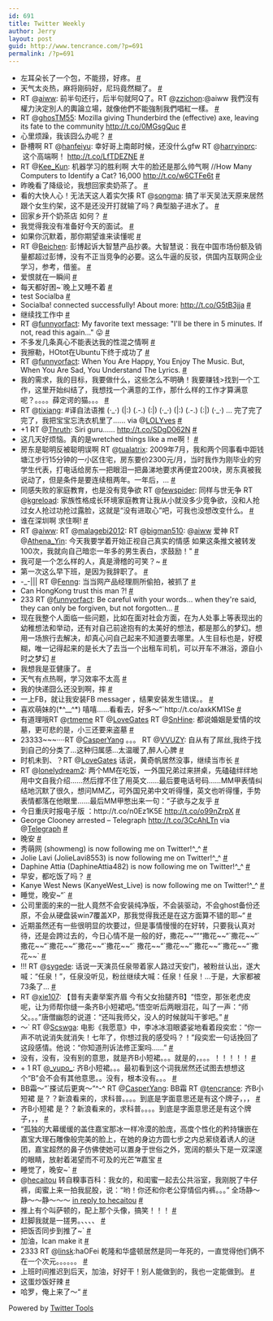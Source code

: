 ```yaml
---
id: 691
title: Twitter Weekly
author: Jerry
layout: post
guid: http://www.tencrance.com/?p=691
permalink: /?p=691
---
```

<ul class="aktt_tweet_digest">
  <li>
    左耳朵长了一个包，不能捞，好疼。 <a href="http://twitter.com/tencrance/statuses/221429191923597312" class="aktt_tweet_time">#</a>
  </li>
  <li>
    天气太炎热，麻将刚码好，尼玛竟然糊了。 <a href="http://twitter.com/tencrance/statuses/221428295974129665" class="aktt_tweet_time">#</a>
  </li>
  <li>
    RT @<a href="http://twitter.com/aiww" class="aktt_username">aiww</a>: 前半句还行，后半句就阿Q了。RT @<a href="http://twitter.com/zzichon" class="aktt_username">zzichon</a>:@aiww 我們沒有權力決定別人的輿論立場，就像他們不能強制我們唱紅一樣。 <a href="http://twitter.com/tencrance/statuses/221427647882854400" class="aktt_tweet_time">#</a>
  </li>
  <li>
    RT @<a href="http://twitter.com/ghosTM55" class="aktt_username">ghosTM55</a>: Mozilla giving Thunderbird the (effective) axe, leaving its fate to the community <a href="http://t.co/0MGsgQuc" rel="nofollow">http://t.co/0MGsgQuc</a> <a href="http://twitter.com/tencrance/statuses/221427469746573313" class="aktt_tweet_time">#</a>
  </li>
  <li>
    心里烦躁，我该囧么办呢？ <a href="http://twitter.com/tencrance/statuses/221427427862265856" class="aktt_tweet_time">#</a>
  </li>
  <li>
    卧槽啊 RT @<a href="http://twitter.com/hanfeiyu" class="aktt_username">hanfeiyu</a>: 幸好哥上南邮时候，还没什么gfw RT @<a href="http://twitter.com/harryinprc" class="aktt_username">harryinprc</a>:  这个高端啊！ <a href="http://t.co/LfTDEZNE" rel="nofollow">http://t.co/LfTDEZNE</a> <a href="http://twitter.com/tencrance/statuses/221282835338760193" class="aktt_tweet_time">#</a>
  </li>
  <li>
    RT @<a href="http://twitter.com/Kee_Kun" class="aktt_username">Kee_Kun</a>: 机器学习的胜利啊 大牛的脸还是那么帅气啊 //How Many Computers to Identify a Cat? 16,000 <a href="http://t.co/w6CTFe6t" rel="nofollow">http://t.co/w6CTFe6t</a> <a href="http://twitter.com/tencrance/statuses/221170374233165825" class="aktt_tweet_time">#</a>
  </li>
  <li>
    昨晚看了降级论，我想回家卖奶茶了。 <a href="http://twitter.com/tencrance/statuses/221169699390636032" class="aktt_tweet_time">#</a>
  </li>
  <li>
    看的大快人心！无法天这人着实欠揍 RT @<a href="http://twitter.com/songma" class="aktt_username">songma</a>: 搞了半天吴法天原来居然跟个女生约架，这不是还没开打就输了吗？典型脑子进水了。 <a href="http://twitter.com/tencrance/statuses/221139648594972673" class="aktt_tweet_time">#</a>
  </li>
  <li>
    回家乡开个奶茶店 如何？ <a href="http://twitter.com/tencrance/statuses/221091905683988481" class="aktt_tweet_time">#</a>
  </li>
  <li>
    我觉得我没有准备好今天的面试。 <a href="http://twitter.com/tencrance/statuses/221091845705441282" class="aktt_tweet_time">#</a>
  </li>
  <li>
    如果你沉默着，那你期望谁来读懂呢 <a href="http://twitter.com/tencrance/statuses/220887144510656513" class="aktt_tweet_time">#</a>
  </li>
  <li>
    RT @<a href="http://twitter.com/Beichen" class="aktt_username">Beichen</a>: 彭博起诉大智慧产品抄袭。大智慧说：我在中国市场份额及销量都超过彭博，没有不正当竞争的必要。这么牛逼的反驳，供国内互联网企业学习，参考，借鉴。 <a href="http://twitter.com/tencrance/statuses/220856171328835584" class="aktt_tweet_time">#</a>
  </li>
  <li>
    爱恨就在一瞬间 <a href="http://twitter.com/tencrance/statuses/220765360427769856" class="aktt_tweet_time">#</a>
  </li>
  <li>
    每天都好困~`晚上又睡不着 <a href="http://twitter.com/tencrance/statuses/220706158640500736" class="aktt_tweet_time">#</a>
  </li>
  <li>
    test Socialba <a href="http://twitter.com/tencrance/statuses/220689531261812737" class="aktt_tweet_time">#</a>
  </li>
  <li>
    Socialba! connected successfully! About more: <a href="http://t.co/G5tB3jja" rel="nofollow">http://t.co/G5tB3jja</a> <a href="http://twitter.com/tencrance/statuses/220688930180308992" class="aktt_tweet_time">#</a>
  </li>
  <li>
    继续找工作中 <a href="http://twitter.com/tencrance/statuses/220684498986205184" class="aktt_tweet_time">#</a>
  </li>
  <li>
    RT @<a href="http://twitter.com/funnyorfact" class="aktt_username">funnyorfact</a>: My favorite text message: "I'll be there in 5 minutes. If not, read this again…" 😛 <a href="http://twitter.com/tencrance/statuses/220684376965517312" class="aktt_tweet_time">#</a>
  </li>
  <li>
    不多发几条真心不能表达我的性混之情啊 <a href="http://twitter.com/tencrance/statuses/220517095329382400" class="aktt_tweet_time">#</a>
  </li>
  <li>
    我擦勒，HOtot在Ubuntu下终于成功了 <a href="http://twitter.com/tencrance/statuses/220516822687027200" class="aktt_tweet_time">#</a>
  </li>
  <li>
    RT @<a href="http://twitter.com/funnyorfact" class="aktt_username">funnyorfact</a>: When You Are Happy, You Enjoy The Music. But, When You Are Sad, You Understand The Lyrics. <a href="http://twitter.com/tencrance/statuses/220501299937021952" class="aktt_tweet_time">#</a>
  </li>
  <li>
    我的需求，我的目标，我要做什么，这些怎么不明确！我要赚钱>找到一个工作，这里开始纠结了，我想找一个满意的工作，那什么样的工作才算满意呢？。。。。薛定谔的猫。。。 <a href="http://twitter.com/tencrance/statuses/220498026052067328" class="aktt_tweet_time">#</a>
  </li>
  <li>
    RT @<a href="http://twitter.com/tixiang" class="aktt_username">tixiang</a>: #译自法语推 (·_·) (|:) (.-.) (:|) (·_·) (|:) (.-.) (:|) (·_·) &#8230; 完了完了完了，我把宝宝忘洗衣机里了…… via @<a href="http://twitter.com/LOLYves" class="aktt_username">LOLYves</a> <a href="http://twitter.com/tencrance/statuses/220481876165541888" class="aktt_tweet_time">#</a>
  </li>
  <li>
    +1 RT @<a href="http://twitter.com/Thruth" class="aktt_username">Thruth</a>: Siri guru&#8230;&#8230; <a href="http://t.co/SDgD062N" rel="nofollow">http://t.co/SDgD062N</a> <a href="http://twitter.com/tencrance/statuses/220480552418029568" class="aktt_tweet_time">#</a>
  </li>
  <li>
    这几天好烦恼。真的是wretched things like a me啊！ <a href="http://twitter.com/tencrance/statuses/220461588468080641" class="aktt_tweet_time">#</a>
  </li>
  <li>
    房东是聪明反被聪明误啊 RT @<a href="http://twitter.com/tualatrix" class="aktt_username">tualatrix</a>: 2009年7月，我和两个同事看中距钱塘江步行15分钟的一小区住宅，房东要价2300元/月，当时我作为刚毕业的穷学生代表，打电话给房东一把眼泪一把鼻涕地要求再便宜200块，房东真被我说动了，但是条件是要连续租两年。一年后，&#8230; <a href="http://twitter.com/tencrance/statuses/220461135906869248" class="aktt_tweet_time">#</a>
  </li>
  <li>
    同感失败的家庭教育，也是没有竞争欲 RT @<a href="http://twitter.com/fewspider" class="aktt_username">fewspider</a>: 同样与世无争 RT @<a href="http://twitter.com/kgreload" class="aktt_username">kgreload</a>: 家族性格成长环境家庭教育让我从小就没多少竞争欲，没和人抢过女人抢过功抢过露脸，这就是“没有进取心”吧，可我也没想改变什么。 <a href="http://twitter.com/tencrance/statuses/220460826010730496" class="aktt_tweet_time">#</a>
  </li>
  <li>
    谁在深圳啊 求住啊! <a href="http://twitter.com/tencrance/statuses/220348530932461569" class="aktt_tweet_time">#</a>
  </li>
  <li>
    RT @<a href="http://twitter.com/aiww" class="aktt_username">aiww</a>: RT @<a href="http://twitter.com/malagebi2012" class="aktt_username">malagebi2012</a>: RT @<a href="http://twitter.com/bigman510" class="aktt_username">bigman510</a>: @<a href="http://twitter.com/aiww" class="aktt_username">aiww</a> 爱神 RT @<a href="http://twitter.com/Athena_Yin" class="aktt_username">Athena_Yin</a>: 今天我要学着开始正视自己真实的情感 如果这条推文被转发100次，我就向自己暗恋一年多的男生表白，求鼓励！" <a href="http://twitter.com/tencrance/statuses/220348056950935552" class="aktt_tweet_time">#</a>
  </li>
  <li>
    我可是一个怎么样的人，真是滑稽的可笑？~ <a href="http://twitter.com/tencrance/statuses/220089554546331648" class="aktt_tweet_time">#</a>
  </li>
  <li>
    第一次这么早下班，是因为我辞职了。 <a href="http://twitter.com/tencrance/statuses/220087688072671233" class="aktt_tweet_time">#</a>
  </li>
  <li>
    -_-||| RT @<a href="http://twitter.com/Fenng" class="aktt_username">Fenng</a>: 当当网产品经理厕所偷拍，被抓了 <a href="http://twitter.com/tencrance/statuses/219808639765069825" class="aktt_tweet_time">#</a>
  </li>
  <li>
    Can HongKong trust this man ?! <a href="http://twitter.com/tencrance/statuses/219785609273806848" class="aktt_tweet_time">#</a>
  </li>
  <li>
    233 RT @<a href="http://twitter.com/funnyorfact" class="aktt_username">funnyorfact</a>: Be careful with your words&#8230; when they're said, they can only be forgiven, but not forgotten&#8230; <a href="http://twitter.com/tencrance/statuses/219784681707675649" class="aktt_tweet_time">#</a>
  </li>
  <li>
    现在我整个人面临一些问题，比如在面对社会方面，在为人处事上等表现出的幼稚想法和举动，还有对自己前途抱有的太美好的想法，都是那么的梦幻。想用一场旅行去解决，却真心问自己起来不知道要去哪里。人生目标也是，好模糊，唯一记得起来的是长大了去当一个出租车司机，可以开车不淋浴，源自小时之梦幻 <a href="http://twitter.com/tencrance/statuses/219364300060499969" class="aktt_tweet_time">#</a>
  </li>
  <li>
    我想我是亚健康了。 <a href="http://twitter.com/tencrance/statuses/219353385277734913" class="aktt_tweet_time">#</a>
  </li>
  <li>
    天气有点热啊，学习效率不太高 <a href="http://twitter.com/tencrance/statuses/219312715351605248" class="aktt_tweet_time">#</a>
  </li>
  <li>
    我的快递囧么还没到啊，摔 <a href="http://twitter.com/tencrance/statuses/219287110753058816" class="aktt_tweet_time">#</a>
  </li>
  <li>
    一上FB，就让我安装FB messager ，结果安装发生错误。。 <a href="http://twitter.com/tencrance/statuses/219286512917938176" class="aktt_tweet_time">#</a>
  </li>
  <li>
    喜欢萌妹的(*^__^*) 嘻嘻……看看去，好多～&#8220;`http://t.co/axkKM1Se <a href="http://twitter.com/tencrance/statuses/181013315613495296" class="aktt_tweet_time">#</a>
  </li>
  <li>
    有道理哦RT @<a href="http://twitter.com/rtmeme" class="aktt_username">rtmeme</a> RT @<a href="http://twitter.com/LoveGates" class="aktt_username">LoveGates</a> RT @<a href="http://twitter.com/SnHine" class="aktt_username">SnHine</a>: 都说婚姻是爱情的坟墓，更可悲的是，小三还要来盗墓 <a href="http://twitter.com/tencrance/statuses/180936829711810560" class="aktt_tweet_time">#</a>
  </li>
  <li>
    23333~~~····RT @<a href="http://twitter.com/CasperYang" class="aktt_username">CasperYang</a> 。。。 RT @<a href="http://twitter.com/VVUZY" class="aktt_username">VVUZY</a>: 自从有了屌丝,我终于找到自己的分类了&#8230;这种归属感&#8230;太温暖了,醉人心脾 <a href="http://twitter.com/tencrance/statuses/180936783700303872" class="aktt_tweet_time">#</a>
  </li>
  <li>
    时机未到、？RT @<a href="http://twitter.com/LoveGates" class="aktt_username">LoveGates</a> 话说，黄奇帆居然没事，继续当市长 <a href="http://twitter.com/tencrance/statuses/180936658475155456" class="aktt_tweet_time">#</a>
  </li>
  <li>
    RT @<a href="http://twitter.com/lonelydream2" class="aktt_username">lonelydream2</a>: 两个MM在吃饭，一外国兄弟过来拼桌，先磕磕绊绊地用中文自我介绍……然后撑不住了用英文……最后要电话号码……MM甲表情纠结地沉默了很久，想问MM乙，可外国兄弟中文听得懂，英文也听得懂，手势表情都落在他眼里……最后MM甲憋出来一句：“子欲与之友乎 <a href="http://twitter.com/tencrance/statuses/180936599700389888" class="aktt_tweet_time">#</a>
  </li>
  <li>
    今日重庆时报电子版 ：http://t.co/n0Ez1K5E <a href="http://t.co/o99nZrpX" rel="nofollow">http://t.co/o99nZrpX</a> <a href="http://twitter.com/tencrance/statuses/180906927809757187" class="aktt_tweet_time">#</a>
  </li>
  <li>
    George Clooney arrested &#8211; Telegraph <a href="http://t.co/3CcAhLTn" rel="nofollow">http://t.co/3CcAhLTn</a> via @<a href="http://twitter.com/Telegraph" class="aktt_username">Telegraph</a> <a href="http://twitter.com/tencrance/statuses/180839030286589954" class="aktt_tweet_time">#</a>
  </li>
  <li>
    晚安 <a href="http://twitter.com/tencrance/statuses/180698761989849089" class="aktt_tweet_time">#</a>
  </li>
  <li>
    秀萌网 (showmeng) is now following me on Twitter!^_^ <a href="http://twitter.com/tencrance/statuses/180565933943824385" class="aktt_tweet_time">#</a>
  </li>
  <li>
    Jolie Lavi (JolieLavi8553) is now following me on Twitter!^_^ <a href="http://twitter.com/tencrance/statuses/180290411628199938" class="aktt_tweet_time">#</a>
  </li>
  <li>
    Daphine Attia (DaphineAttia482) is now following me on Twitter!^_^ <a href="http://twitter.com/tencrance/statuses/180275323131265024" class="aktt_tweet_time">#</a>
  </li>
  <li>
    早安，都吃饭了吗？ <a href="http://twitter.com/tencrance/statuses/180085697099735040" class="aktt_tweet_time">#</a>
  </li>
  <li>
    Kanye West News (KanyeWest_Live) is now following me on Twitter!^_^ <a href="http://twitter.com/tencrance/statuses/179965880027983872" class="aktt_tweet_time">#</a>
  </li>
  <li>
    睡觉，晚安~&#8220;` <a href="http://twitter.com/tencrance/statuses/179952145502699520" class="aktt_tweet_time">#</a>
  </li>
  <li>
    公司里面的来的一批人竟然不会安装纯净版，不会装驱动，不会ghost备份还原，不会从硬盘装win7覆盖XP，那我觉得我还是在这方面算不错的耶~&#8220; <a href="http://twitter.com/tencrance/statuses/179950591278190593" class="aktt_tweet_time">#</a>
  </li>
  <li>
    近期虽然还有一些很明显的坎要过，但是事情慢慢的在好转，只要我认真对待，还是会跨过去的，今日心情不是一般的好，撒花~~&#8220;&#8220;&#8220;撒花~~&#8220;`撒花~~&#8220;`撒花~~&#8220;`撒花~~&#8220;`撒花~~&#8220;`撒花~~&#8220;` 撒花~~&#8220;`撒花~~&#8220;`撒花~~&#8220;`撒花~~&#8220;`撒花~~` <a href="http://twitter.com/tencrance/statuses/179936002545172481" class="aktt_tweet_time">#</a>
  </li>
  <li>
    !!! RT @<a href="http://twitter.com/sygede" class="aktt_username">sygede</a>: 话说一天演员任泉带着家人路过天安门，被粉丝认出，遂大喊：“任泉！”，任泉没听见，粉丝继续大喊：任泉！任泉！…于是，大家都被73条了… <a href="http://twitter.com/tencrance/statuses/179485449285402625" class="aktt_tweet_time">#</a>
  </li>
  <li>
    RT @<a href="http://twitter.com/xie107" class="aktt_username">xie107</a>: 【昔有夫妻举案齐眉 今有父女抬腿齐B】“悟空，那张老虎皮呢，让为师帮你缝一条齐B小短裙吧。”悟空听后两眼泪花，叫了一声：“师父。。。”唐僧幽怨的说道：“还叫我师父，没人的时候就叫干爹吧。” <a href="http://twitter.com/tencrance/statuses/179485236235747328" class="aktt_tweet_time">#</a>
  </li>
  <li>
    ～` RT @<a href="http://twitter.com/Scswga" class="aktt_username">Scswga</a>: 电影《我愿意》中，李冰冰泪眼婆娑地看着段奕宏：“你一声不吭说消失就消失！七年了，你想过我的感受吗？！”段奕宏一句话挽回了这段感情。他说：“你知道刑诉法修正案吗……” <a href="http://twitter.com/tencrance/statuses/179485180074012674" class="aktt_tweet_time">#</a>
  </li>
  <li>
    没有，没有，没有别的意思，就是齐B小短裙。。。就是的，。。。！！！！！ <a href="http://twitter.com/tencrance/statuses/179458948951318530" class="aktt_tweet_time">#</a>
  </li>
  <li>
    + 1 RT @<a href="http://twitter.com/_yupo_" class="aktt_username">_yupo_</a>: 齐B小短裙。。。最初看到这个词我居然还试图去想想这个“B”会不会有其他意思。。没有，根本没有。。。 <a href="http://twitter.com/tencrance/statuses/179457688365838337" class="aktt_tweet_time">#</a>
  </li>
  <li>
    BB霜～&#8220;`搽试后更爽～&#8220;^-^ RT @<a href="http://twitter.com/CasperYang" class="aktt_username">CasperYang</a>: BB霜 RT @<a href="http://twitter.com/tencrance" class="aktt_username">tencrance</a>: 齐B小短裙 是？？新浪看来的，求科普。。。。到底是字面意思还是有这个牌子，，， <a href="http://twitter.com/tencrance/statuses/179457579804663808" class="aktt_tweet_time">#</a>
  </li>
  <li>
    齐B小短裙 是？？新浪看来的，求科普。。。。到底是字面意思还是有这个牌子，，， <a href="http://twitter.com/tencrance/statuses/179446136698978305" class="aktt_tweet_time">#</a>
  </li>
  <li>
    “孤独的大幕缓缓的盖住嘉宝那冰一样冷漠的脸庞，高度个性化的矜持镶嵌在嘉宝大理石雕像般完美的脸上，在她的身边方圆七步之内总萦绕着诱人的谜团，嘉宝超然的鼻子仿佛使她可以置身于世俗之外，宽阔的额头下是一双深邃的眼睛，放射着渴望而不可及的光芒”#嘉宝 <a href="http://twitter.com/tencrance/statuses/179423153817268224" class="aktt_tweet_time">#</a>
  </li>
  <li>
    睡觉了，晚安~` <a href="http://twitter.com/tencrance/statuses/179210639414280192" class="aktt_tweet_time">#</a>
  </li>
  <li>
    @<a href="http://twitter.com/hecaitou" class="aktt_username">hecaitou</a> 转自糗事百科：我女的，和闺蜜一起去公共浴室，我刚脱了牛仔裤，闺蜜上来一拍我屁股，说：“哟！你还和你老公穿情侣内裤。。。” 全场静～静～～静～～～ <a href="http://twitter.com/hecaitou/statuses/179180486411829248" class="aktt_tweet_reply">in reply to hecaitou</a> <a href="http://twitter.com/tencrance/statuses/179180769384726529" class="aktt_tweet_time">#</a>
  </li>
  <li>
    推上有个叫萨顿的，配上那个头像，搞笑！！！ <a href="http://twitter.com/tencrance/statuses/179180061637881859" class="aktt_tweet_time">#</a>
  </li>
  <li>
    赶脚我就是一搓男。、、、、 <a href="http://twitter.com/tencrance/statuses/179179955308077057" class="aktt_tweet_time">#</a>
  </li>
  <li>
    把饭否同步到推了~` <a href="http://twitter.com/tencrance/statuses/179158738182225921" class="aktt_tweet_time">#</a>
  </li>
  <li>
    加油，Ican make it <a href="http://twitter.com/tencrance/statuses/179158554006126592" class="aktt_tweet_time">#</a>
  </li>
  <li>
    2333 RT @<a href="http://twitter.com/linsk" class="aktt_username">linsk</a>:haOFei 乾隆和华盛顿居然是同一年死的，一直觉得他们俩不在一个次元。。。。。。 <a href="http://twitter.com/tencrance/statuses/179149029249261568" class="aktt_tweet_time">#</a>
  </li>
  <li>
    上班时间推迟到后天，加油，好好干！别人能做到的，我也一定能做到。 <a href="http://twitter.com/tencrance/statuses/179148897271300096" class="aktt_tweet_time">#</a>
  </li>
  <li>
    这蛋炒饭好辣 <a href="http://twitter.com/tencrance/statuses/179148694053064704" class="aktt_tweet_time">#</a>
  </li>
  <li>
    哈罗，俺上来了～&#8220; <a href="http://twitter.com/tencrance/statuses/179148291664117760" class="aktt_tweet_time">#</a>
  </li>
</ul>

<p class="aktt_credit">
  Powered by <a href="http://alexking.org/projects/wordpress">Twitter Tools</a>
</p>